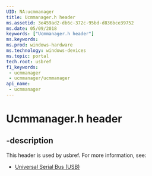 ```yaml
---
UID: NA:ucmmanager
title: Ucmmanager.h header
ms.assetid: 3e459ad2-db6c-372c-95bd-d836bce39752
ms.date: 05/09/2018
keywords: ["Ucmmanager.h header"]
ms.keywords: 
ms.prod: windows-hardware
ms.technology: windows-devices
ms.topic: portal
tech.root: usbref
f1_keywords:
 - ucmmanager
 - ucmmanager/ucmmanager
api_name:
 - ucmmanager
---
```


# Ucmmanager.h header


## -description

This header is used by usbref. For more information, see:

- [Universal Serial Bus (USB)](../_usbref/index.md)

